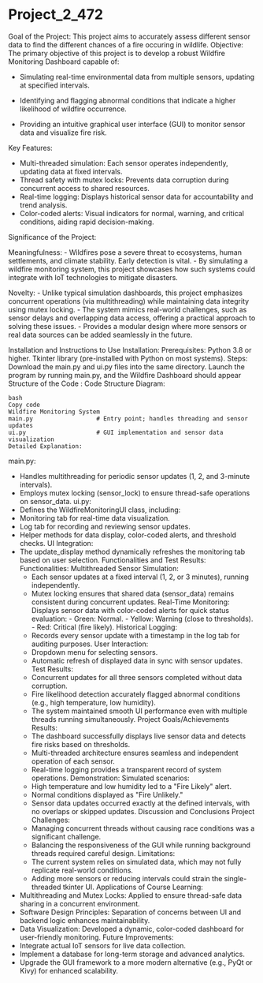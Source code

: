# Project_2_472

Goal of the Project:
  This project aims to accurately assess different sensor data to find the different chances of a fire occuring in wildlife.
  Objective: The primary objective of this project is to develop a robust Wildfire Monitoring Dashboard capable of:
  
  -  Simulating real-time environmental data from multiple sensors, updating at specified intervals.
    
  -  Identifying and flagging abnormal conditions that indicate a higher likelihood of wildfire occurrence.
    
  -  Providing an intuitive graphical user interface (GUI) to monitor sensor data and visualize fire risk.

Key Features:
  - Multi-threaded simulation: Each sensor operates independently, updating data at fixed intervals.
  - Thread safety with mutex locks: Prevents data corruption during concurrent access to shared resources.
  - Real-time logging: Displays historical sensor data for accountability and trend analysis.
  - Color-coded alerts: Visual indicators for normal, warning, and critical conditions, aiding rapid decision-making.

Significance of the Project:

  Meaningfulness:
    -  Wildfires pose a severe threat to ecosystems, human settlements, and climate stability. Early detection is vital.
    -  By simulating a wildfire monitoring system, this project showcases how such systems could integrate with IoT technologies to mitigate disasters.
  
  Novelty:
    -  Unlike typical simulation dashboards, this project emphasizes concurrent operations (via multithreading) while maintaining data integrity using mutex locking.
    -  The system mimics real-world challenges, such as sensor delays and overlapping data access, offering a practical approach to solving these issues.
    -  Provides a modular design where more sensors or real data sources can be added seamlessly in the future.

Installation and Instructions to Use 
Installation:
Prerequisites:
Python 3.8 or higher.
Tkinter library (pre-installed with Python on most systems).
Steps:
Download the main.py and ui.py files into the same directory.
Launch the program by running main.py, and the Wildfire Dashboard should appear
Structure of the Code :
  Code Structure Diagram:

    bash
    Copy code
    Wildfire Monitoring System
    main.py                  # Entry point; handles threading and sensor updates
    ui.py                    # GUI implementation and sensor data visualization
    Detailed Explanation:

main.py:
-  Handles multithreading for periodic sensor updates (1, 2, and 3-minute intervals).
-  Employs mutex locking (sensor_lock) to ensure thread-safe operations on sensor_data.
ui.py:
-  Defines the WildfireMonitoringUI class, including:
-  Monitoring tab for real-time data visualization.
-  Log tab for recording and reviewing sensor updates.
-  Helper methods for data display, color-coded alerts, and threshold checks.
UI Integration:
-  The update_display method dynamically refreshes the monitoring tab based on user selection.
Functionalities and Test Results:
  Functionalities:
    Multithreaded Sensor Simulation:
      -  Each sensor updates at a fixed interval (1, 2, or 3 minutes), running independently.
      -  Mutex locking ensures that shared data (sensor_data) remains consistent during concurrent updates.
    Real-Time Monitoring:
      Displays sensor data with color-coded alerts for quick status evaluation:
        -  Green: Normal.
        -  Yellow: Warning (close to thresholds).
        -  Red: Critical (fire likely).
    Historical Logging:
      -  Records every sensor update with a timestamp in the log tab for auditing purposes.
    User Interaction:
      -  Dropdown menu for selecting sensors.
      -  Automatic refresh of displayed data in sync with sensor updates.
  Test Results:
    -  Concurrent updates for all three sensors completed without data corruption.
    -  Fire likelihood detection accurately flagged abnormal conditions (e.g., high temperature, low humidity).
    -  The system maintained smooth UI performance even with multiple threads running simultaneously.
Project Goals/Achievements 
  Results:
    -  The dashboard successfully displays live sensor data and detects fire risks based on thresholds.
    -  Multi-threaded architecture ensures seamless and independent operation of each sensor.
    -  Real-time logging provides a transparent record of system operations.
  Demonstration:
    Simulated scenarios:
      -  High temperature and low humidity led to a "Fire Likely" alert.
      -  Normal conditions displayed as "Fire Unlikely."
    -  Sensor data updates occurred exactly at the defined intervals, with no overlaps or skipped updates.
Discussion and Conclusions 
Project Challenges:
    -  Managing concurrent threads without causing race conditions was a significant challenge.
    -  Balancing the responsiveness of the GUI while running background threads required careful design.
  Limitations:
    -  The current system relies on simulated data, which may not fully replicate real-world conditions.
    -  Adding more sensors or reducing intervals could strain the single-threaded tkinter UI.
  Applications of Course Learning:
  -  Multithreading and Mutex Locks: Applied to ensure thread-safe data sharing in a concurrent environment.
  -  Software Design Principles: Separation of concerns between UI and backend logic enhances maintainability.
  -  Data Visualization: Developed a dynamic, color-coded dashboard for user-friendly monitoring.
  Future Improvements:
  -  Integrate actual IoT sensors for live data collection.
  -  Implement a database for long-term storage and advanced analytics.
  -  Upgrade the GUI framework to a more modern alternative (e.g., PyQt or Kivy) for enhanced scalability.
